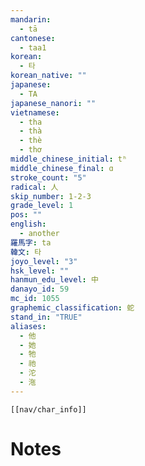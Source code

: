 ```yaml
---
mandarin:
  - tā
cantonese:
  - taa1
korean:
  - 타
korean_native: ""
japanese:
  - TA
japanese_nanori: ""
vietnamese:
  - tha
  - thà
  - thè
  - thơ
middle_chinese_initial: tʰ
middle_chinese_final: ɑ
stroke_count: "5"
radical: 人
skip_number: 1-2-3
grade_level: 1
pos: ""
english:
  - another
羅馬字: ta
韓文: 타
joyo_level: "3"
hsk_level: ""
hanmun_edu_level: 中
danayo_id: 59
mc_id: 1055
graphemic_classification: 蛇
stand_in: "TRUE"
aliases:
  - 他
  - 她
  - 牠
  - 祂
  - 沱
  - 沲
---
```

```meta-bind-embed
[[nav/char_info]]
```

# Notes
